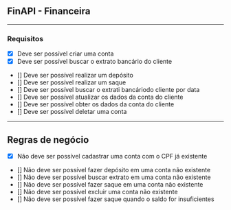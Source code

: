 ## FinAPI - Financeira

 ---

### Requisitos

- [x] Deve ser possível criar uma conta
- [x] Deve ser possível buscar o extrato bancário do cliente
- [] Deve ser possível realizar um depósito
- [] Deve ser possível realizar um saque
- [] Deve ser possível buscar o extrati bancáriodo cliente por data
- [] Deve ser possível atualizar os dados da conta do cliente
- [] Deve ser possível obter os dados da conta do cliente
- [] Deve ser possível deletar uma conta

 ---

## Regras de negócio

- [x] Não deve ser possível cadastrar uma conta com o CPF já existente
- [] Não deve ser possível fazer depósito em uma conta não existente
- [] Não deve ser possível buscar extrato em uma conta não existente
- [] Não deve ser possível fazer saque em uma conta não existente
- [] Não deve ser possível excluir uma conta não existente
- [] Não deve ser possível fazer saque quando o saldo for insuficientes